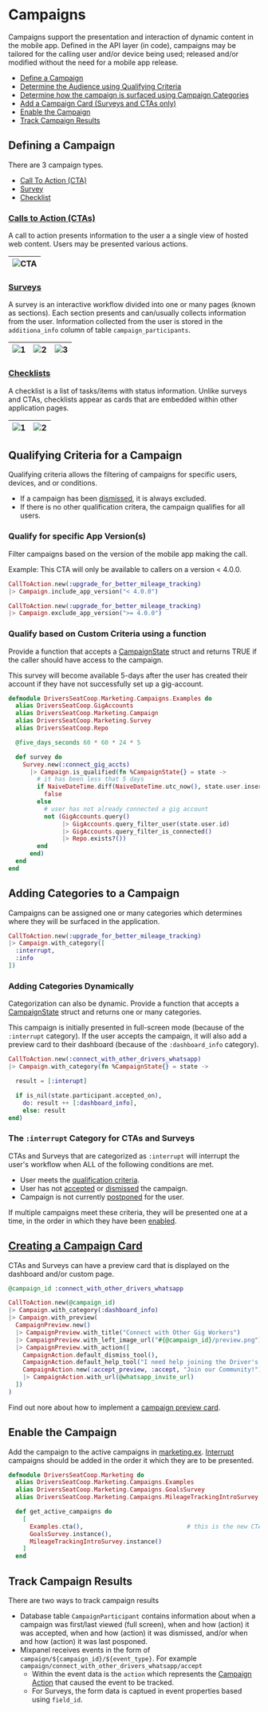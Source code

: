 # Campaigns

Campaigns support the presentation and interaction of dynamic content in the mobile app.  Defined in the API layer (in code), campaigns may be tailored for the calling user and/or device being used; released and/or modified without the need for a mobile app release.

* [Define a Campaign](#defining-a-campaign)
* [Determine the Audience using Qualifying Criteria](#qualifying-criteria-for-a-campaign)
* [Determine how the campaign is surfaced using Campaign Categories](#adding-categories-to-a-campaign)
* [Add a Campaign Card (Surveys and CTAs only)](#creating-a-campaign-card)
* [Enable the Campaign](#enable-the-campaign)
* [Track Campaign Results](#track-campaign-results)

## Defining a Campaign

There are 3 campaign types.

* [Call To Action (CTA)](#calls-to-action-ctas)
* [Survey](#surveys)
* [Checklist](#checklists)

### [Calls to Action (CTAs)](./call_to_action/README.md)

A call to action presents information to the user a a single view of hosted web content.  Users may be presented various actions.

|![CTA](./call_to_action/images/example.png)  |
|---                                          |

### [Surveys](./surveys/README.md)

A survey is an interactive workflow divided into one or many pages (known as sections).  Each section presents and can/usually collects information from the user.  Information collected from the user is stored in the `additiona_info` column of table `campaign_participants`.

  |![1](./surveys/images/example_1.png)  |![2](./surveys/images/example_2.png)  |![3](./surveys/images/example_3.png)|
  |-- |-- |--|
  
### [Checklists](./checklists/README.md)

A checklist is a list of tasks/items with status information.  Unlike surveys and CTAs, checklists appear as cards that are embedded within other application pages.

  |![1](./checklists/images/example_landing_page.png)  |![2](./checklists/images/example_checklist.png)  |
  |-- |-- |
  
## Qualifying Criteria for a Campaign

Qualifying criteria allows the filtering of campaigns for specific users, devices, and or conditions.

* If a campaign has been [dismissed](./campaign_actions/README.md#dismiss), it is always excluded.
* If there is no other qualification critera, the campaign qualifies for all users.

### Qualify for specific App Version(s)

Filter campaigns based on the version of the mobile app making the call.

Example: This CTA will only be available to callers on a version < 4.0.0.

```elixir
CallToAction.new(:upgrade_for_better_mileage_tracking)
|> Campaign.include_app_version("< 4.0.0")
```

```elixir
CallToAction.new(:upgrade_for_better_mileage_tracking)
|> Campaign.exclude_app_version(">= 4.0.0")
```

### Qualify based on Custom Criteria using a function

Provide a function that accepts a [CampaignState](../../lib/dsc/marketing/campaign_state.ex) struct and returns TRUE if the caller should have access to the campaign.

This survey will become available 5-days after the user has created their account if they have not successfully set up a gig-account.

```elixir
defmodule DriversSeatCoop.Marketing.Campaigns.Examples do
  alias DriversSeatCoop.GigAccounts
  alias DriversSeatCoop.Marketing.Campaign
  alias DriversSeatCoop.Marketing.Survey
  alias DriversSeatCoop.Repo

  @five_days_seconds 60 * 60 * 24 * 5

  def survey do
    Survey.new(:connect_gig_accts)
      |> Campaign.is_qualified(fn %CampaignState{} = state ->
        # it has been less that 5 days
        if NaiveDateTime.diff(NaiveDateTime.utc_now(), state.user.inserted_at) < @five_days_seconds do
          false
        else
          # user has not already connected a gig account
          not (GigAccounts.query()
               |> GigAccounts.query_filter_user(state.user.id)
               |> GigAccounts.query_filter_is_connected()
               |> Repo.exists?())
        end
      end)
  end
end
```

## Adding Categories to a Campaign

Campaigns can be assigned one or many categories which determines where they will be surfaced in the application.

```elixir
CallToAction.new(:upgrade_for_better_mileage_tracking)
|> Campaign.with_category([
  :interrupt, 
  :info
])
```

### Adding Categories Dynamically

Categorization can also be dynamic.  Provide a function that accepts a [CampaignState](../../lib/dsc/marketing/campaign_state.ex) struct and returns one or many categories.

This campaign is initially presented in full-screen mode (because of the `:interrupt` category). If the user accepts the campaign, it will also add a preview card to their dashboard (because of the `:dashboard_info` category).

```elixir
CallToAction.new(:connect_with_other_drivers_whatsapp)
|> Campaign.with_category(fn %CampaignState{} = state ->

  result = [:interupt]

  if is_nil(state.participant.accepted_on),
    do: result ++ [:dashboard_info],
    else: result
end)
```

### The `:interrupt` Category for CTAs and Surveys

CTAs and Surveys that are categorized as `:interrupt` will interrupt the user's workflow when ALL of the following conditions are met.

* User meets the [qualification criteria](#qualifying-criteria-for-a-campaign).
* User has not [accepted](./campaign_actions/README.md#accept) or [dismissed](./campaign_actions/README.md#dismiss) the campaign.
* Campaign is not currently [postponed](./campaign_actions/README.md#postpone-for-duration) for the user.

If multiple campaigns meet these criteria, they will be presented one at a time, in the order in which they have been [enabled](#enable-the-campaign).

## [Creating a Campaign Card](./campaign_cards/README.md)

CTAs and Surveys can have a preview card that is displayed on the dashboard and/or custom page.

```elixir
@campaign_id :connect_with_other_drivers_whatsapp

CallToAction.new(@campaign_id)
|> Campaign.with_category(:dashboard_info)
|> Campaign.with_preview(
  CampaignPreview.new()
  |> CampaignPreview.with_title("Connect with Other Gig Workers")
  |> CampaignPreview.with_left_image_url("#{@campaign_id}/preview.png")
  |> CampaignPreview.with_action([
    CampaignAction.default_dismiss_tool(),
    CampaignAction.default_help_tool("I need help joining the Driver's Seat Community"),
    CampaignAction.new(:accept_preview, :accept, "Join our Community!")
    |> CampaignAction.with_url(@whatsapp_invite_url)
  ])
)
```

Find out nore about how to implement a [campaign preview card](../campaigns/campaign_cards/README.md).

## Enable the Campaign

Add the campaign to the active campaigns in [marketing.ex](../../../lib/dsc/marketing.ex).  [Interrupt](#the-interrupt-category) campaigns should be added in the order it which they are to be presented.

```elixir
defmodule DriversSeatCoop.Marketing do
  alias DriversSeatCoop.Marketing.Campaigns.Examples
  alias DriversSeatCoop.Marketing.Campaigns.GoalsSurvey
  alias DriversSeatCoop.Marketing.Campaigns.MileageTrackingIntroSurvey

  def get_active_campaigns do
    [
      Examples.cta(),                             # this is the new CTA
      GoalsSurvey.instance(),
      MileageTrackingIntroSurvey.instance()
    ]
  end
```

## Track Campaign Results

There are two ways to track campaign results

* Database table `CampaignParticipant` contains information about when a campaign was first/last viewed (full screen), when and how (action) it was accepted, when and how (action) it was dismissed, and/or when and how (action) it was last posponed.
* Mixpanel receives events in the form of `campaign/${campaign_id}/${event_type}`.  For example `campaign/connect_with_other_drivers_whatsapp/accept`
  * Within the event data is the `action` which represents the [Campaign Action](./campaign_actions/README.md) that caused the event to be tracked.
  * For Surveys, the form data is captued in event properties based using `field_id`.